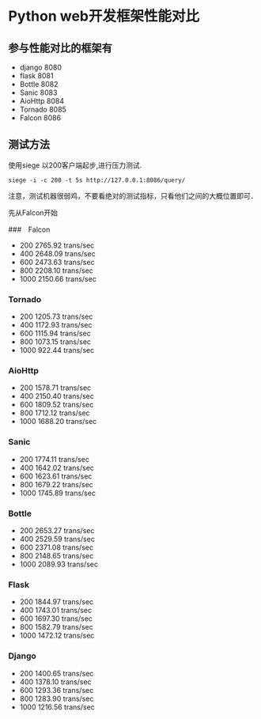 # Python web开发框架性能对比

## 参与性能对比的框架有

* django 8080
* flask  8081
* Bottle 8082  
* Sanic  8083
* AioHttp 8084
* Tornado 8085
* Falcon 8086

## 测试方法

使用siege 以200客户端起步,进行压力测试.

```shell
siege -i -c 200 -t 5s http://127.0.0.1:8086/query/
```

注意，测试机器很弱鸡，不要看绝对的测试指标，只看他们之间的大概位置即可．

先从Falcon开始

###　Falcon

* 200 2765.92 trans/sec
* 400 2648.09 trans/sec
* 600 2473.63 trans/sec
* 800 2208.10 trans/sec
* 1000 2150.66 trans/sec

### Tornado

* 200 1205.73 trans/sec
* 400 1172.93 trans/sec
* 600 1115.94 trans/sec
* 800 1073.15 trans/sec
* 1000  922.44 trans/sec

### AioHttp

* 200 1578.71 trans/sec
* 400 2150.40 trans/sec
* 600 1809.52 trans/sec
* 800 1712.12 trans/sec
* 1000 1688.20 trans/sec

### Sanic

* 200 1774.11 trans/sec
* 400 1642.02 trans/sec
* 600 1623.61 trans/sec
* 800 1679.22 trans/sec
* 1000 1745.89 trans/sec

### Bottle

* 200 2653.27 trans/sec
* 400 2529.59 trans/sec
* 600 2371.08 trans/sec
* 800 2148.65 trans/sec
* 1000  2089.93 trans/sec

### Flask

* 200 1844.97 trans/sec
* 400 1743.01 trans/sec
* 600 1697.30 trans/sec
* 800 1582.79 trans/sec
* 1000 1472.12 trans/sec

### Django

* 200 1400.65 trans/sec
* 400 1378.10 trans/sec
* 600 1293.36 trans/sec
* 800 1283.90 trans/sec
* 1000  1216.56 trans/sec